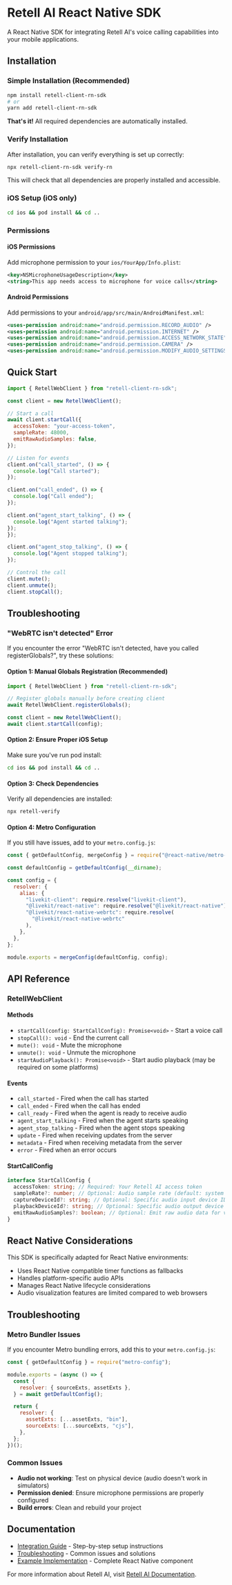 # Retell AI React Native SDK

A React Native SDK for integrating Retell AI's voice calling capabilities into your mobile applications.

## Installation

### Simple Installation (Recommended)

```bash
npm install retell-client-rn-sdk
# or
yarn add retell-client-rn-sdk
```

**That's it!** All required dependencies are automatically installed.

### Verify Installation

After installation, you can verify everything is set up correctly:

```bash
npx retell-client-rn-sdk verify-rn
```

This will check that all dependencies are properly installed and accessible.

### iOS Setup (iOS only)

```bash
cd ios && pod install && cd ..
```

### Permissions

#### iOS Permissions

Add microphone permission to your `ios/YourApp/Info.plist`:

```xml
<key>NSMicrophoneUsageDescription</key>
<string>This app needs access to microphone for voice calls</string>
```

#### Android Permissions

Add permissions to your `android/app/src/main/AndroidManifest.xml`:

```xml
<uses-permission android:name="android.permission.RECORD_AUDIO" />
<uses-permission android:name="android.permission.INTERNET" />
<uses-permission android:name="android.permission.ACCESS_NETWORK_STATE" />
<uses-permission android:name="android.permission.CAMERA" />
<uses-permission android:name="android.permission.MODIFY_AUDIO_SETTINGS" />
```

## Quick Start

```javascript
import { RetellWebClient } from "retell-client-rn-sdk";

const client = new RetellWebClient();

// Start a call
await client.startCall({
  accessToken: "your-access-token",
  sampleRate: 48000,
  emitRawAudioSamples: false,
});

// Listen for events
client.on("call_started", () => {
  console.log("Call started");
});

client.on("call_ended", () => {
  console.log("Call ended");
});

client.on("agent_start_talking", () => {
  console.log("Agent started talking");
});
});

client.on("agent_stop_talking", () => {
  console.log("Agent stopped talking");
});

// Control the call
client.mute();
client.unmute();
client.stopCall();
```

## Troubleshooting

### "WebRTC isn't detected" Error

If you encounter the error "WebRTC isn't detected, have you called registerGlobals?", try these solutions:

#### Option 1: Manual Globals Registration (Recommended)

```javascript
import { RetellWebClient } from "retell-client-rn-sdk";

// Register globals manually before creating client
await RetellWebClient.registerGlobals();

const client = new RetellWebClient();
await client.startCall(config);
```

#### Option 2: Ensure Proper iOS Setup

Make sure you've run pod install:

```bash
cd ios && pod install && cd ..
```

#### Option 3: Check Dependencies

Verify all dependencies are installed:

```bash
npx retell-verify
```

#### Option 4: Metro Configuration

If you still have issues, add to your `metro.config.js`:

```javascript
const { getDefaultConfig, mergeConfig } = require("@react-native/metro-config");

const defaultConfig = getDefaultConfig(__dirname);

const config = {
  resolver: {
    alias: {
      "livekit-client": require.resolve("livekit-client"),
      "@livekit/react-native": require.resolve("@livekit/react-native"),
      "@livekit/react-native-webrtc": require.resolve(
        "@livekit/react-native-webrtc"
      ),
    },
  },
};

module.exports = mergeConfig(defaultConfig, config);
```

## API Reference

### RetellWebClient

#### Methods

- `startCall(config: StartCallConfig): Promise<void>` - Start a voice call
- `stopCall(): void` - End the current call
- `mute(): void` - Mute the microphone
- `unmute(): void` - Unmute the microphone
- `startAudioPlayback(): Promise<void>` - Start audio playback (may be required on some platforms)

#### Events

- `call_started` - Fired when the call has started
- `call_ended` - Fired when the call has ended
- `call_ready` - Fired when the agent is ready to receive audio
- `agent_start_talking` - Fired when the agent starts speaking
- `agent_stop_talking` - Fired when the agent stops speaking
- `update` - Fired when receiving updates from the server
- `metadata` - Fired when receiving metadata from the server
- `error` - Fired when an error occurs

#### StartCallConfig

```typescript
interface StartCallConfig {
  accessToken: string; // Required: Your Retell AI access token
  sampleRate?: number; // Optional: Audio sample rate (default: system default)
  captureDeviceId?: string; // Optional: Specific audio input device ID
  playbackDeviceId?: string; // Optional: Specific audio output device ID
  emitRawAudioSamples?: boolean; // Optional: Emit raw audio data for visualization
}
```

## React Native Considerations

This SDK is specifically adapted for React Native environments:

- Uses React Native compatible timer functions as fallbacks
- Handles platform-specific audio APIs
- Manages React Native lifecycle considerations
- Audio visualization features are limited compared to web browsers

## Troubleshooting

### Metro Bundler Issues

If you encounter Metro bundling errors, add this to your `metro.config.js`:

```javascript
const { getDefaultConfig } = require("metro-config");

module.exports = (async () => {
  const {
    resolver: { sourceExts, assetExts },
  } = await getDefaultConfig();

  return {
    resolver: {
      assetExts: [...assetExts, "bin"],
      sourceExts: [...sourceExts, "cjs"],
    },
  };
})();
```

### Common Issues

- **Audio not working**: Test on physical device (audio doesn't work in simulators)
- **Permission denied**: Ensure microphone permissions are properly configured
- **Build errors**: Clean and rebuild your project

## Documentation

- [Integration Guide](./INTEGRATION_GUIDE.md) - Step-by-step setup instructions
- [Troubleshooting](./TROUBLESHOOTING.md) - Common issues and solutions
- [Example Implementation](./example/RetellCallExample.tsx) - Complete React Native component

For more information about Retell AI, visit [Retell AI Documentation](https://docs.retellai.com/).

